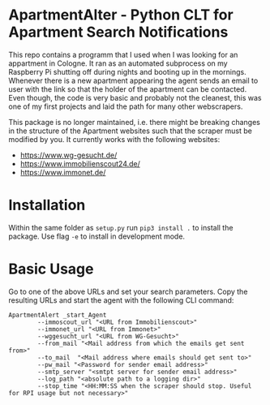 # ApartmentAlter - Python CLT for Apartment Search Notifications

This repo contains a programm that I used when I was looking for an appartment in Cologne. It ran as an automated
subprocess on my Raspberry Pi shutting off during nights and booting up in the mornings. Whenever there is a new
apartment appearing the agent sends an email to user with the link so that the holder of the apartment can be contacted.
Even though, the code is very basic and probably not the cleanest, this was one of my first projects and laid the path
for many other webscrapers.

This package is no longer maintained, i.e. there might be breaking changes in the structure of the Apartment websites
such that the scraper must be modified by you. It currently works with the following websites:

- https://www.wg-gesucht.de/
- https://www.immobilienscout24.de/
- https://www.immonet.de/

# Installation

Within the same folder as ```setup.py``` run ```pip3 install .``` to install the package. Use flag ```-e``` to install
in development mode.

# Basic Usage

Go to one of the above URLs and set your search parameters. Copy the resulting URLs and start the agent with the
following CLI command:

```
ApartmentAlert _start_Agent 
        --immoscout_url "<URL from Immobilienscout>" 
        --immonet_url "<URL from Immonet>" 
        --wggesucht_url "<URL from WG-Gesucht>"
        --from_mail "<Mail address from which the emails get sent from>"
        --to_mail  "<Mail address where emails should get sent to>"
        --pw_mail "<Password for sender email address>"
        --smtp_server "<smtpt server for sender email address>"
        --log_path "<absolute path to a logging dir>"
        --stop_time "<HH:MM:SS when the scraper should stop. Useful for RPI usage but not necessary>"
```